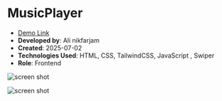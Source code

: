 
# MusicPlayer

- [Demo Link](https://alinikfarjam79.github.io/musicPlayer/)
- **Developed by**: Ali nikfarjam
- **Created**: 2025-07-02
- **Technologies Used**: HTML, CSS, TailwindCSS, JavaScript , Swiper
- **Role**: Frontend

![screen shot](https://github.com/user-attachments/assets/03b1333f-5985-4894-8c2d-5e9501c6b0e5)

![screen shot](https://github.com/user-attachments/assets/4e48143d-51af-43a1-b054-c414fa6b0dea)

